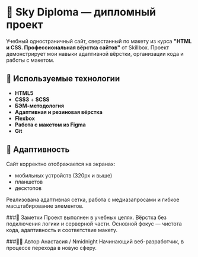 # 🌌 Sky Diploma — дипломный проект

Учебный одностраничный сайт, сверстанный по макету из курса **"HTML и CSS. Профессиональная вёрстка сайтов"** от Skillbox. Проект демонстрирует мои навыки адаптивной вёрстки, организации кода и работы с макетом.

## 🔧 Используемые технологии

- **HTML5**
- **CSS3** + **SCSS**
- **БЭМ-методология**
- **Адаптивная и резиновая вёрстка**
- **Flexbox**
- **Работа с макетом из Figma**
- **Git**

## 📱 Адаптивность

Сайт корректно отображается на экранах:
- мобильных устройств (320px и выше)
- планшетов
- десктопов

Реализована адаптивная сетка, работа с медиазапросами и гибкое масштабирование элементов.

###📌 Заметки
Проект выполнен в учебных целях. Вёрстка без подключения логики и серверной части. Основной фокус — чистота кода, адаптивность и соответствие макету.

###🙋‍♀️ Автор
Анастасия / Nmidnight
Начинающий веб-разработчик, в процессе перехода в новую сферу.
